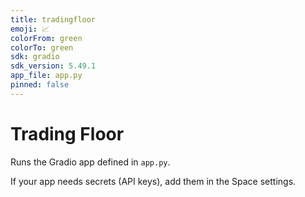 ```yaml
---
title: tradingfloor
emoji: 📈
colorFrom: green
colorTo: green
sdk: gradio
sdk_version: 5.49.1
app_file: app.py
pinned: false
---
```


# Trading Floor

Runs the Gradio app defined in `app.py`.

If your app needs secrets (API keys), add them in the Space settings.


